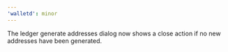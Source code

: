 ```yaml
---
'walletd': minor
---
```


The ledger generate addresses dialog now shows a close action if no new addresses have been generated.
